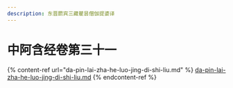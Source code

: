 ```yaml
---
description: 东晋罽宾三藏瞿昙僧伽提婆译
---
```


# 中阿含经卷第三十一

{% content-ref url="da-pin-lai-zha-he-luo-jing-di-shi-liu.md" %}
[da-pin-lai-zha-he-luo-jing-di-shi-liu.md](da-pin-lai-zha-he-luo-jing-di-shi-liu.md)
{% endcontent-ref %}

